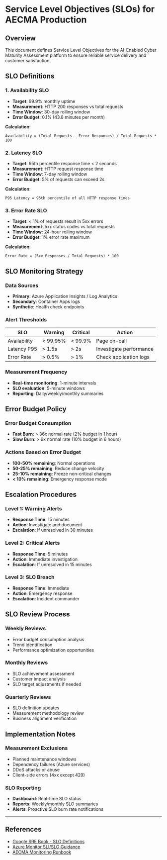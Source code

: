 # Service Level Objectives (SLOs) for AECMA Production

## Overview
This document defines Service Level Objectives for the AI-Enabled Cyber Maturity Assessment platform to ensure reliable service delivery and customer satisfaction.

## SLO Definitions

### 1. Availability SLO
- **Target**: 99.9% monthly uptime
- **Measurement**: HTTP 200 responses vs total requests
- **Time Window**: 30-day rolling window
- **Error Budget**: 0.1% (43.8 minutes per month)

**Calculation**:
```
Availability = (Total Requests - Error Responses) / Total Requests * 100
```

### 2. Latency SLO
- **Target**: 95th percentile response time < 2 seconds
- **Measurement**: HTTP request response time
- **Time Window**: 7-day rolling window
- **Error Budget**: 5% of requests can exceed 2s

**Calculation**:
```
P95 Latency = 95th percentile of all HTTP response times
```

### 3. Error Rate SLO
- **Target**: < 1% of requests result in 5xx errors
- **Measurement**: 5xx status codes vs total requests
- **Time Window**: 24-hour rolling window
- **Error Budget**: 1% error rate maximum

**Calculation**:
```
Error Rate = (5xx Responses / Total Requests) * 100
```

## SLO Monitoring Strategy

### Data Sources
- **Primary**: Azure Application Insights / Log Analytics
- **Secondary**: Container Apps logs
- **Synthetic**: Health check endpoints

### Alert Thresholds

| SLO | Warning | Critical | Action |
|-----|---------|----------|--------|
| Availability | < 99.95% | < 99.9% | Page on-call |
| Latency P95 | > 1.5s | > 2s | Investigate performance |
| Error Rate | > 0.5% | > 1% | Check application logs |

### Measurement Frequency
- **Real-time monitoring**: 1-minute intervals
- **SLO evaluation**: 5-minute windows
- **Reporting**: Daily/weekly/monthly summaries

## Error Budget Policy

### Error Budget Consumption
- **Fast Burn**: > 36x normal rate (2% budget in 1 hour)
- **Slow Burn**: > 6x normal rate (10% budget in 6 hours)

### Actions Based on Error Budget
- **100-50% remaining**: Normal operations
- **50-25% remaining**: Reduce change velocity
- **25-10% remaining**: Freeze non-critical changes
- **< 10% remaining**: Emergency response mode

## Escalation Procedures

### Level 1: Warning Alerts
- **Response Time**: 15 minutes
- **Action**: Investigate and document
- **Escalation**: If unresolved in 30 minutes

### Level 2: Critical Alerts
- **Response Time**: 5 minutes
- **Action**: Immediate investigation
- **Escalation**: If unresolved in 15 minutes

### Level 3: SLO Breach
- **Response Time**: Immediate
- **Action**: Emergency response
- **Escalation**: Incident commander

## SLO Review Process

### Weekly Reviews
- Error budget consumption analysis
- Trend identification
- Performance optimization opportunities

### Monthly Reviews
- SLO achievement assessment
- Customer impact analysis
- SLO target adjustments if needed

### Quarterly Reviews
- SLO definition updates
- Measurement methodology review
- Business alignment verification

## Implementation Notes

### Measurement Exclusions
- Planned maintenance windows
- Dependency failures (Azure services)
- DDoS attacks or abuse
- Client-side errors (4xx except 429)

### SLO Reporting
- **Dashboard**: Real-time SLO status
- **Reports**: Weekly/monthly SLO summaries
- **Alerts**: Proactive SLO burn rate notifications

---

## References
- [Google SRE Book - SLO Definitions](https://sre.google/sre-book/service-level-objectives/)
- [Azure Monitor SLI/SLO Guidance](https://docs.microsoft.com/en-us/azure/azure-monitor/best-practices-sli-slo)
- [AECMA Monitoring Runbook](../monitoring-alerts.md)